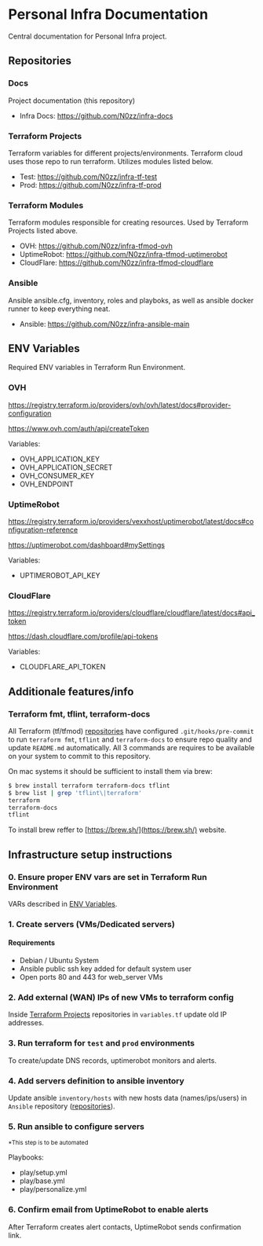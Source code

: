 # Personal Infra Documentation

Central documentation for Personal Infra project.

## Repositories

### Docs

Project documentation (this repository)

- Infra Docs: https://github.com/N0zz/infra-docs

### Terraform Projects

Terraform variables for different projects/environments. Terraform cloud uses those repo to run terraform. Utilizes modules listed below.

- Test: https://github.com/N0zz/infra-tf-test
- Prod: https://github.com/N0zz/infra-tf-prod

### Terraform Modules

Terraform modules responsible for creating resources. Used by Terraform Projects listed above.

- OVH: https://github.com/N0zz/infra-tfmod-ovh
- UptimeRobot: https://github.com/N0zz/infra-tfmod-uptimerobot
- CloudFlare: https://github.com/N0zz/infra-tfmod-cloudflare

### Ansible

Ansible ansible.cfg, inventory, roles and playboks, as well as ansible docker runner to keep everything neat.

- Ansible: https://github.com/N0zz/infra-ansible-main

## ENV Variables

Required ENV variables in Terraform Run Environment.

### OVH

https://registry.terraform.io/providers/ovh/ovh/latest/docs#provider-configuration

https://www.ovh.com/auth/api/createToken

Variables:

- OVH_APPLICATION_KEY
- OVH_APPLICATION_SECRET
- OVH_CONSUMER_KEY
- OVH_ENDPOINT

### UptimeRobot

https://registry.terraform.io/providers/vexxhost/uptimerobot/latest/docs#configuration-reference

https://uptimerobot.com/dashboard#mySettings

Variables:

- UPTIMEROBOT_API_KEY

### CloudFlare

https://registry.terraform.io/providers/cloudflare/cloudflare/latest/docs#api_token

https://dash.cloudflare.com/profile/api-tokens

Variables:

- CLOUDFLARE_API_TOKEN

## Additionale features/info

### Terraform fmt, tflint, terraform-docs

All Terraform (tf/tfmod) [repositories](#repositories) have configured `.git/hooks/pre-commit` to run `terraform fmt`, `tflint` and `terraform-docs` to ensure repo quality and update `README.md` automatically. All 3 commands are requires to be available on your system to commit to this repository.

On mac systems it should be sufficient to install them via brew:

```bash
$ brew install terraform terraform-docs tflint
$ brew list | grep 'tflint\|terraform'
terraform
terraform-docs
tflint
```

To install brew reffer to [https://brew.sh/](https://brew.sh/) website.

## Infrastructure setup instructions

### 0. Ensure proper ENV vars are set in Terraform Run Environment

VARs described in [ENV Variables](#env-variables).

### 1. Create servers (VMs/Dedicated servers)

#### Requirements

- Debian / Ubuntu System
- Ansible public ssh key added for default system user
- Open ports 80 and 443 for web_server VMs

### 2. Add external (WAN) IPs of new VMs to terraform config

Inside [Terraform Projects](#terraform-projects) repositories in `variables.tf` update old IP addresses.

### 3. Run terraform for `test` and `prod` environments

To create/update DNS records, uptimerobot monitors and alerts.

### 4. Add servers definition to ansible inventory

Update ansible `inventory/hosts` with new hosts data (names/ips/users) in `Ansible` repository ([repositories](#repositories)).

### 5. Run ansible to configure servers

<sup>*This step is to be automated<sup>

Playbooks:

- play/setup.yml
- play/base.yml
- play/personalize.yml

### 6. Confirm email from UptimeRobot to enable alerts

After Terraform creates alert contacts, UptimeRobot sends confirmation link.
